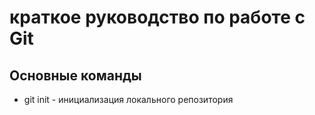 # краткое руководство по работе с Git
## Основные команды
* git init - инициализация локального репозитория
